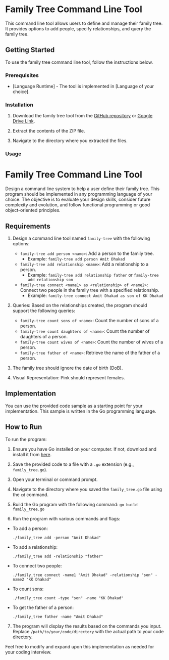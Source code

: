 # Family Tree Command Line Tool

This command line tool allows users to define and manage their family tree. It provides options to add people, specify relationships, and query the family tree.

## Getting Started

To use the family tree command line tool, follow the instructions below.

### Prerequisites

- [Language Runtime] - The tool is implemented in [Language of your choice].

### Installation

1. Download the family tree tool from the [GitHub repository](https://github.com/yourusername/family-tree) or [Google Drive Link](https://yourgoogledrive/family-tree.zip).

2. Extract the contents of the ZIP file.

3. Navigate to the directory where you extracted the files.

### Usage

# Family Tree Command Line Tool

Design a command line system to help a user define their family tree. This program should be implemented in any programming language of your choice. The objective is to evaluate your design skills, consider future complexity and evolution, and follow functional programming or good object-oriented principles.

## Requirements

1. Design a command line tool named `family-tree` with the following options:
   - `family-tree add person <name>`: Add a person to the family tree.
     - Example: `family-tree add person Amit Dhakad`
   - `family-tree add relationship <name>`: Add a relationship to a person.
     - Example: `family-tree add relationship father` or `family-tree add relationship son`
   - `family-tree connect <name1> as <relationship> of <name2>`: Connect two people in the family tree with a specified relationship.
     - Example: `family-tree connect Amit Dhakad as son of KK Dhakad`

2. Queries: Based on the relationships created, the program should support the following queries:
   - `family-tree count sons of <name>`: Count the number of sons of a person.
   - `family-tree count daughters of <name>`: Count the number of daughters of a person.
   - `family-tree count wives of <name>`: Count the number of wives of a person.
   - `family-tree father of <name>`: Retrieve the name of the father of a person.

3. The family tree should ignore the date of birth (DoB).

4. Visual Representation: Pink should represent females.

## Implementation

You can use the provided code sample as a starting point for your implementation. This sample is written in the Go programming language.

## How to Run

To run the program:
1. Ensure you have Go installed on your computer. If not, download and install it from [here](https://golang.org/dl/).

2. Save the provided code to a file with a `.go` extension (e.g., `family_tree.go`).

3. Open your terminal or command prompt.

4. Navigate to the directory where you saved the `family_tree.go` file using the `cd` command.

5. Build the Go program with the following command: `go build family_tree.go`


6. Run the program with various commands and flags:
- To add a person:
  ```
  ./family_tree add -person "Amit Dhakad"
  ```
- To add a relationship:
  ```
  ./family_tree add -relationship "father"
  ```
- To connect two people:
  ```
  ./family_tree connect -name1 "Amit Dhakad" -relationship "son" -name2 "KK Dhakad"
  ```
- To count sons:
  ```
  ./family_tree count -type "son" -name "KK Dhakad"
  ```
- To get the father of a person:
  ```
  ./family_tree father -name "Amit Dhakad"
  ```

7. The program will display the results based on the commands you input. Replace `/path/to/your/code/directory` with the actual path to your code directory.

Feel free to modify and expand upon this implementation as needed for your coding interview.
